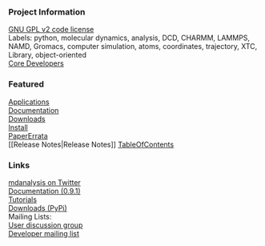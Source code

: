 ### Project Information       
[GNU GPL v2 code license](http://www.gnu.org/licenses/old-licenses/gpl-2.0.html)  
Labels: python, molecular dynamics, analysis, DCD, CHARMM, LAMMPS, NAMD, Gromacs, computer simulation, atoms, coordinates, trajectory, XTC, Library, object-oriented  
[Core Developers](https://github.com/orgs/MDAnalysis/teams/coredevs)

### Featured ###
[Applications](https://github.com/MDAnalysis/mdanalysis/wiki/Applications)  
[Documentation](https://github.com/MDAnalysis/mdanalysis/wiki/Documentation)  
[Downloads](https://github.com/MDAnalysis/mdanalysis/wiki/Downloads)  
[Install](https://github.com/MDAnalysis/mdanalysis/wiki/Install)  
[PaperErrata](https://github.com/MDAnalysis/mdanalysis/wiki/PaperErrata)  
[[Release Notes|Release Notes]] 
[TableOfContents](https://github.com/MDAnalysis/mdanalysis/wiki/TableOfContents)  

### Links ###
[mdanalysis on Twitter](https://twitter.com/mdanalysis)  
[Documentation (0.9.1)](http://packages.python.org/MDAnalysis/)  
[Tutorials](https://github.com/MDAnalysis/mdanalysis/wiki/Tutorials)  
[Downloads (PyPi)](https://pypi.python.org/pypi/MDAnalysis)  
Mailing Lists:  
[User discussion group](https://groups.google.com/forum/#!forum/mdnalysis-discussion)  
[Developer mailing list](https://groups.google.com/forum/#!forum/mdnalysis-devel)